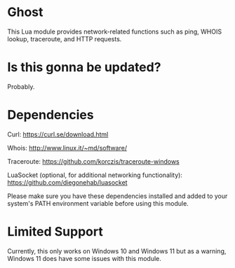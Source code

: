 # Ghost
This Lua module provides network-related functions such as ping, WHOIS lookup, traceroute, and HTTP requests.

# Is this gonna be updated?
Probably.

# Dependencies
Curl: https://curl.se/download.html

Whois: http://www.linux.it/~md/software/

Traceroute: https://github.com/korczis/traceroute-windows

LuaSocket (optional, for additional networking functionality): https://github.com/diegonehab/luasocket

Please make sure you have these dependencies installed and added to your system's PATH environment variable before using this module.

# Limited Support
Currently, this only works on Windows 10 and Windows 11 but as a warning, Windows 11 does have some issues with this module.
